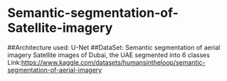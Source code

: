 # Semantic-segmentation-of-Satellite-imagery
##Architecture used: U-Net
##DataSet: Semantic segmentation of aerial imagery
           Satellite images of Dubai, the UAE segmented into 6 classes
           Link:https://www.kaggle.com/datasets/humansintheloop/semantic-segmentation-of-aerial-imagery
         
